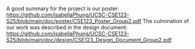 A good summary for the project is our poster: https://github.com/isabellaPhung/UCSC-CSE123-S25/blob/main/doc/poster/CSE123_Poster_Group2.pdf
The culmination of our work was described in the design document: https://github.com/isabellaPhung/UCSC-CSE123-S25/blob/main/doc/design/CSE123_Design_Document_Group2.pdf
